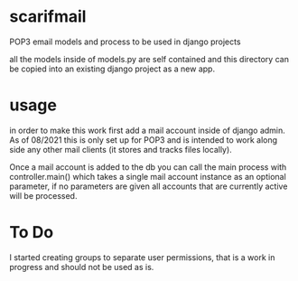 # scarifmail
POP3 email models and process to be used in django projects

all the models inside of models.py are self contained and this directory can be copied into an existing django project as a new app.

# usage
in order to make this work first add a mail account inside of django admin.  As of 08/2021 this is only set up for POP3 and is intended to work along side any other mail clients (it stores and tracks files locally).

Once a mail account is added to the db you can call the main process with controller.main() which takes a single mail account instance as an optional parameter, if no parameters are given all accounts that are currently active will be processed.

# To Do
I started creating groups to separate user permissions, that is a work in progress and should not be used as is.

